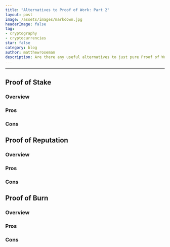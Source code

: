```yaml
---
title: "Alternatives to Proof of Work: Part 2"
layout: post
image: /assets/images/markdown.jpg
headerImage: false
tag:
- cryptography
- cryptocurrencies
star: false
category: blog
author: matthewroseman
description: Are there any useful alternatives to just pure Proof of Work in blockchain consensus
---
```

___


## Proof of Stake
### Overview
### Pros
### Cons

## Proof of Reputation
### Overview
### Pros
### Cons

## Proof of Burn
### Overview
### Pros
### Cons
